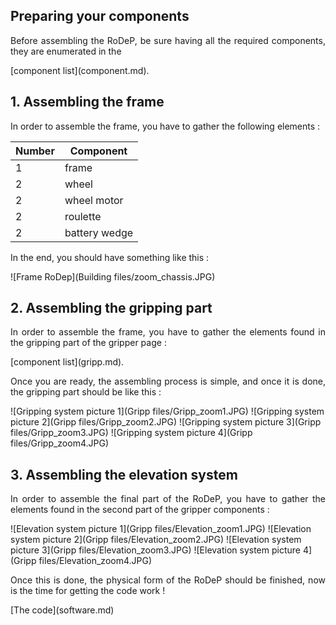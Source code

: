 ## Preparing your components

<p align = justify>Before assembling the RoDeP, be sure having all the required components, they are enumerated in the </p>[component list](component.md).


## 1. Assembling the frame
<p align = justify> In order to assemble the frame, you have to gather the following elements :
<br/> </p>


|Number|Component|
|---|---|
|1|frame|
|2|wheel|
|2|wheel motor|
|2|roulette|
|2|battery wedge|

<p align = justify> In the end, you should have something like this :
<br/> </p>

![Frame RoDep](Building files/zoom_chassis.JPG)


## 2. Assembling the gripping part
<p align = justify> In order to assemble the frame, you have to gather the elements found in the gripping part of the gripper page : <br/> </p>
[component list](gripp.md).

<p align = justify>Once you are ready, the assembling process is simple, and once it is done, the gripping part should be like this :<br/></p>
![Gripping system picture 1](Gripp files/Gripp_zoom1.JPG)
![Gripping system picture 2](Gripp files/Gripp_zoom2.JPG)
![Gripping system picture 3](Gripp files/Gripp_zoom3.JPG)
![Gripping system picture 4](Gripp files/Gripp_zoom4.JPG)


## 3. Assembling the elevation system
<p align = justify> In order to assemble the final part of the RoDeP, you have to gather the elements found in the second part of the gripper components :
<br/> </p>
![Elevation system picture 1](Gripp files/Elevation_zoom1.JPG)
![Elevation system picture 2](Gripp files/Elevation_zoom2.JPG)
![Elevation system picture 3](Gripp files/Elevation_zoom3.JPG)
![Elevation system picture 4](Gripp files/Elevation_zoom4.JPG)

<p align = justify> Once this is done, the physical form of the RoDeP should be finished, now is the time for getting the code work !<br/></p>
[The code](software.md)